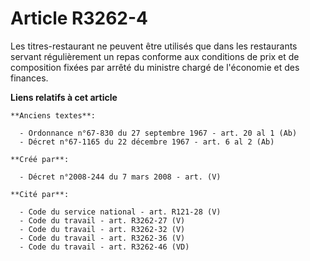 # Article R3262-4

Les titres-restaurant ne peuvent être utilisés que dans les restaurants servant régulièrement un repas conforme aux
conditions de prix et de composition fixées par arrêté du ministre chargé de l'économie et des finances.

**Liens relatifs à cet article**

	**Anciens textes**:

	  - Ordonnance n°67-830 du 27 septembre 1967 - art. 20 al 1 (Ab)
	  - Décret n°67-1165 du 22 décembre 1967 - art. 6 al 2 (Ab)

	**Créé par**:

	  - Décret n°2008-244 du 7 mars 2008 - art. (V)

	**Cité par**:

	  - Code du service national - art. R121-28 (V)
	  - Code du travail - art. R3262-27 (V)
	  - Code du travail - art. R3262-32 (V)
	  - Code du travail - art. R3262-36 (V)
	  - Code du travail - art. R3262-46 (VD)
